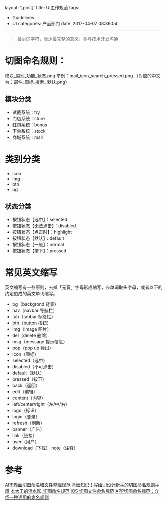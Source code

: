 layout: '[post]'
title: UI工作规范
tags:
  - Guidelines
  - UI
categories: 产品部门
date: 2017-04-07 08:39:04
---

> 最少的字符，表达最完整的意义，多与技术开发沟通

# 切图命名规则：

模块_类别_功能_状态.png
举例：mail_icon_search_pressed.png
（对应的中文为：邮件_图标_搜索_ 默认.png）

## 模块分类

- 试戴系统：try
- 门店系统：store
- 红包系统：bonus
- 下单系统：stock
- 商城系统：mall

<!--more-->

# 类别分类

- icon
- img
- btn
- bg

## 状态分类

- 按钮状态【选中】：selected
- 按钮状态【无法点击】：disabled
- 按钮状态【点击时】：highlight
- 按钮状态【默认】：default
- 按钮状态【一般】：normal
- 按钮状态【按下】：pressed

# 常见英文缩写

英文缩写有一些原则，去掉「元音」字母形成缩写，长单词取头字母，或者以下的约定俗成的英文单词缩写。 
- bg（backgrond 背景）
- nav（navbar 导航栏）
- tab（tabbar 标签栏）
- btn（button 按钮）
- img（image 图片）
- del（delete 删除）
- msg（message 提示信息）
- pop（pop up 弹出）
- icon（图标）
- selected（选中）
- disabled（不可点击）
- default（默认）
- pressed（按下）
- back（返回）
- edit（编辑）
- content（内容）
- left/center/right（左/中/右）
- logo（标识）
- login（登录）
- refresh（刷新）
- banner（广告）
- link（链接）
- user（用户）
- download（下载）
 note（注释）

# 参考
[APP界面切图命名和文件整理规范](http://www.xueui.cn/experience/app-experience/map-file-naming-and-specification.html)
[基础知识！写给UI设计新手的切图命名规则手册](http://www.uisdc.com/slice-rename-in-ui-design)
[本大王的流水账_切图命名规范](http://blog.csdn.net/ws_love_raito/article/details/51492100)
[iOS 切图文件命名规范](http://www.jianshu.com/p/2896b2823b65)
[APP切图命名规范：介绍一种通用的命名规则](http://www.woshipm.com/ucd/575469.html)